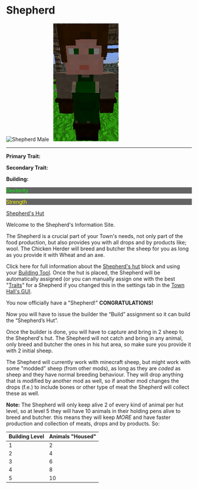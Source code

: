 # Shepherd

<div class="infobox box text-center">
<img src="../../assets/images/workers/herder_m.png" alt="Shepherd Male" />&nbsp;&nbsp;&nbsp;<img src="../../assets/images/workers/herder_f.png" alt="shepherd Female" />
<hr />
  <div class="row section-text text-left">
    <div class="col">
      <p><strong>Primary Trait:</strong></p>
      <p><strong>Secondary Trait:</strong></p>
      <p><strong>Building:</strong></p>
    </div>
    <div class="col">
      <p style="background-color:rgb(100, 100, 100); color:rgb(0, 255, 0);">Dexterity</p>
      <p style="background-color:rgb(100, 100, 100); color:rgb(255, 255, 0);">Strength</p>
      <p><a href="../buildings/shepherd">Shepherd's Hut</a></p>
    </div>
  </div>
</div>

Welcome to the Shepherd's Information Site.

The Shepherd is a crucial part of your Town's needs, not only part of the food production, but also provides you with all drops and by products like; wool. The Chicken Herder will breed and butcher the sheep for you as long as you provide it with Wheat and an axe.

Click here for full information about the [Shepherd's hut](../../source/buildings/shepherd) block and using your [Building Tool](../../source/tutorials/building_tool). Once the hut is placed, the Shepherd will be automatically assigned (or you can manually assign one with the best  "[Traits](../../source/tutorials/worker_info)" for a Shepherd if you changed this in the settings tab in the [Town Hall's GUI](../../source/buildings/townhall).

You now officially have a "Shepherd!" **CONGRATULATIONS!**

Now you will have to issue the builder the “Build” assignment so it can build the “Shepherd’s Hut”.

Once the builder is done, you will have to capture and bring in 2 sheep to the Shepherd's hut. The Shepherd will not catch and bring in any animal, only breed and butcher the ones in his hut area, so make sure you provide it with 2 initial sheep.

The Shepherd will currently work with minecraft sheep, but might work with some "modded" sheep (from other mods), as long as they are *coded* as sheep and they have normal breeding behaviour. They will drop anything that is modified by another mod as well, so if another mod changes the drops (f.e.) to include bones or other type of meat the Shepherd will collect these as well.

**Note:** The Shepherd will only keep alive 2 of every kind of animal per hut level, so at level 5 they will have 10 animals in their holding pens alive to breed and butcher. this means they will keep *MORE* and have faster production and collection of meats, drops and by products. So:


| Building Level | Animals "Housed" |
| ----- | ----- |
| 1 | 2 |
| 2 | 4 |
| 3 | 6 |
| 4 | 8 |
| 5 | 10 |

<br>
